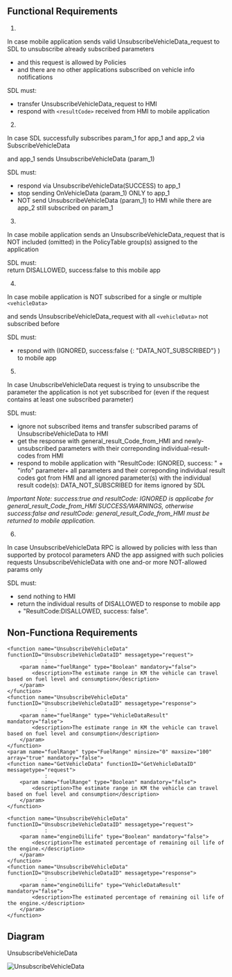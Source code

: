 ## Functional Requirements

1.
In case mobile application sends valid UnsubscribeVehicleData_request to SDL to unsubscribe already subscribed parameters 
- and this request is allowed by Policies
- and there are no other applications subscribed on vehicle info notifications

SDL must: 
- transfer UnsubscribeVehicleData_request to HMI
- respond with `<resultCode>` received from HMI to mobile application


2.
In case SDL successfully subscribes param_1 for app_1 and app_2 via SubscribeVehicleData 

and app_1 sends UnsubscribeVehicleData (param_1)  

SDL must:  
- respond via UnsubscribeVehicleData(SUCCESS) to app_1  
- stop sending OnVehicleData (param_1) ONLY to app_1  
- NOT send UnsubscribeVehicleData (param_1) to HMI while there are app_2 still subscribed on param_1  

3.
In case mobile application sends an UnsubscribeVehicleData_request that is NOT included (omitted) in the PolicyTable group(s) assigned to the application  

SDL must:  
return DISALLOWED, success:false to this mobile app  

4.  
In case mobile application is NOT subscribed for a single or multiple `<vehicleData>`

and sends UnsubscribeVehicleData_request with all `<vehicleData>` not subscribed before  

SDL must:  
- respond with (IGNORED, success:false {<vehicleData>: "DATA_NOT_SUBSCRIBED"} ) to mobile app  

5.
In case UnubscribeVehicleData request is trying to unsubscribe the parameter the application is not yet subscribed for (even if the request contains at least one subscribed parameter)  

SDL must:  
- ignore not subscribed items and transfer subscribed params of UnsubscribeVehicleData to HMI  
- get the response with general_result_Code_from_HMI and newly-unsubscribed parameters with their correponding individual-result-codes from HMI  
- respond to mobile application with "ResultCode: IGNORED, success: <applicable flag>" + "info" parameter+ all parameters and their correponding individual result codes got from HMI and all ignored parameter(s) with the individual result code(s): DATA_NOT_SUBSCRIBED for items ignored by SDL

_Important Note: success:true and resultCode: IGNORED is applicabe for general_result_Code_from_HMI SUCCESS/WARNINGS, otherwise success:false and resultCode: general_result_Code_from_HMI must be returned to mobile application._

6.  
In case UnsubscribeVehicleData RPC is allowed by policies with less than supported by protocol parameters AND the app assigned with such policies requests UnsubscribeVehicleData with one and-or more NOT-allowed params only  

SDL must:  
- send nothing to HMI  
- return the individual results of DISALLOWED to response to mobile app + "ResultCode:DISALLOWED, success: false".

## Non-Functiona Requirements
```
<function name="UnsubscribeVehicleData" functionID="UnsubscribeVehicleDataID" messagetype="request">
            :
    <param name="fuelRange" type="Boolean" mandatory="false">
        <description>The estimate range in KM the vehicle can travel based on fuel level and consumption</description>
    </param>
</function>
<function name="UnsubscribeVehicleData" functionID="UnsubscribeVehicleDataID" messagetype="response">
            :
    <param name="fuelRange" type="VehicleDataResult" mandatory="false">
        <description>The estimate range in KM the vehicle can travel based on fuel level and consumption</description>
    </param>
</function>
<param name="fuelRange" type="FuelRange" minsize="0" maxsize="100" array="true" mandatory="false">
<function name="GetVehicleData" functionID="GetVehicleDataID" messagetype="request">
            :
    <param name="fuelRange" type="Boolean" mandatory="false">
        <description>The estimate range in KM the vehicle can travel based on fuel level and consumption</description>
    </param>
</function>
```

```
<function name="UnsubscribeVehicleData" functionID="UnsubscribeVehicleDataID" messagetype="request">
            :
    <param name="engineOilLife" type="Boolean" mandatory="false">
        <description>The estimated percentage of remaining oil life of the engine.</description>
    </param>
</function>
<function name="UnsubscribeVehicleData" functionID="UnsubscribeVehicleDataID" messagetype="response">
            :
    <param name="engineOilLife" type="VehicleDataResult" mandatory="false">
        <description>The estimated percentage of remaining oil life of the engine.</description>
    </param>
</function>
```

## Diagram

UnsubscribeVehicleData

![UnsubscribeVehicleData](.png)
